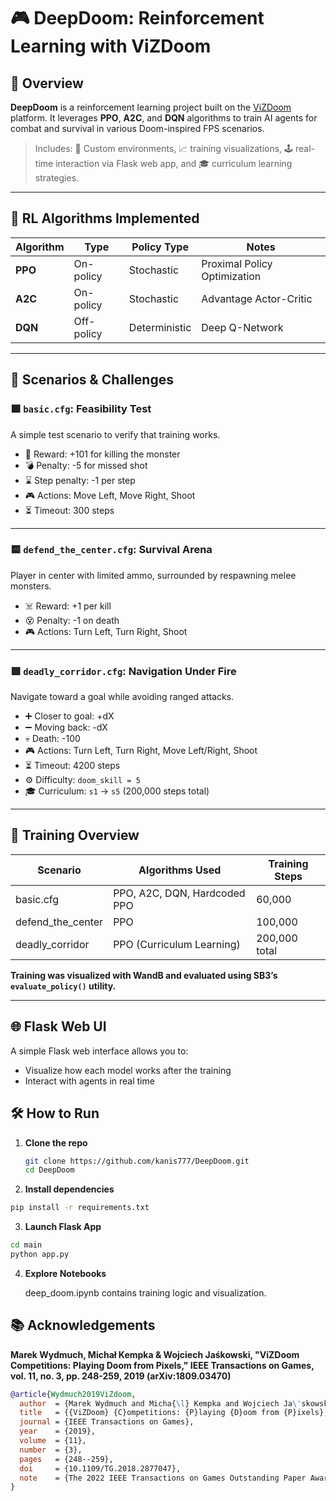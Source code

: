 # 🎮 DeepDoom: Reinforcement Learning with ViZDoom


## 🚀 Overview

**DeepDoom** is a reinforcement learning project built on the [ViZDoom](https://github.com/mwydmuch/ViZDoom) platform. It leverages **PPO**, **A2C**, and **DQN** algorithms to train AI agents for combat and survival in various Doom-inspired FPS scenarios.

> Includes: 🧠 Custom environments, 📈 training visualizations, 🕹️ real-time interaction via Flask web app, and 🎓 curriculum learning strategies.

---

## 🧠 RL Algorithms Implemented

| Algorithm | Type           | Policy Type | Notes |
|----------|----------------|-------------|-------|
| **PPO**  | On-policy      | Stochastic  | Proximal Policy Optimization |
| **A2C**  | On-policy      | Stochastic  | Advantage Actor-Critic |
| **DQN**  | Off-policy     | Deterministic | Deep Q-Network |

---

## 🧪 Scenarios & Challenges

### 🟩 `basic.cfg`: Feasibility Test

A simple test scenario to verify that training works.

- 🎯 Reward: +101 for killing the monster  
- 💣 Penalty: -5 for missed shot  
- ⌛ Step penalty: -1 per step  
- 🎮 Actions: Move Left, Move Right, Shoot  
- ⏳ Timeout: 300 steps

---

### 🟨 `defend_the_center.cfg`: Survival Arena

Player in center with limited ammo, surrounded by respawning melee monsters.

- ☠️ Reward: +1 per kill  
- 😵 Penalty: -1 on death  
- 🎮 Actions: Turn Left, Turn Right, Shoot  

---
### 🟥 `deadly_corridor.cfg`: Navigation Under Fire

Navigate toward a goal while avoiding ranged attacks.

- ➕ Closer to goal: +dX  
- ➖ Moving back: -dX  
- 💀 Death: -100  
- 🎮 Actions: Turn Left, Turn Right, Move Left/Right, Shoot  
- ⏳ Timeout: 4200 steps  
- ⚙️ Difficulty: `doom_skill = 5`  
- 🎓 Curriculum: `s1` → `s5` (200,000 steps total)

---


## 🧪 Training Overview

| Scenario           | Algorithms Used         | Training Steps |
|--------------------|-------------------------|----------------|
| basic.cfg          | PPO, A2C, DQN, Hardcoded PPO | 60,000         |
| defend_the_center  | PPO                     | 100,000        |
| deadly_corridor    | PPO (Curriculum Learning)| 200,000 total  |

**Training was visualized with WandB and evaluated using SB3’s `evaluate_policy()` utility.**

---

## 🌐 Flask Web UI

A simple Flask web interface allows you to:
- Visualize how each model works after the training 
- Interact with agents in real time


## 🛠️ How to Run

1. **Clone the repo**  
   ```bash
   git clone https://github.com/kanis777/DeepDoom.git
   cd DeepDoom
   ```
2. **Install dependencies**

  ```bash
  pip install -r requirements.txt
  ```
3. **Launch Flask App**

  ```bash
  cd main
  python app.py
  ```
4. **Explore Notebooks**

    deep_doom.ipynb contains training logic and visualization.

## 📚 Acknowledgements

**Marek Wydmuch, Michał Kempka & Wojciech Jaśkowski, "ViZDoom Competitions: Playing Doom from Pixels," IEEE Transactions on Games, vol. 11, no. 3, pp. 248-259, 2019 (arXiv:1809.03470)**

```bibtex
@article{Wydmuch2019ViZdoom,
  author  = {Marek Wydmuch and Micha{\l} Kempka and Wojciech Ja\'skowski},
  title   = {{ViZDoom} {C}ompetitions: {P}laying {D}oom from {P}ixels},
  journal = {IEEE Transactions on Games},
  year    = {2019},
  volume  = {11},
  number  = {3},
  pages   = {248--259},
  doi     = {10.1109/TG.2018.2877047},
  note    = {The 2022 IEEE Transactions on Games Outstanding Paper Award}
}
```
